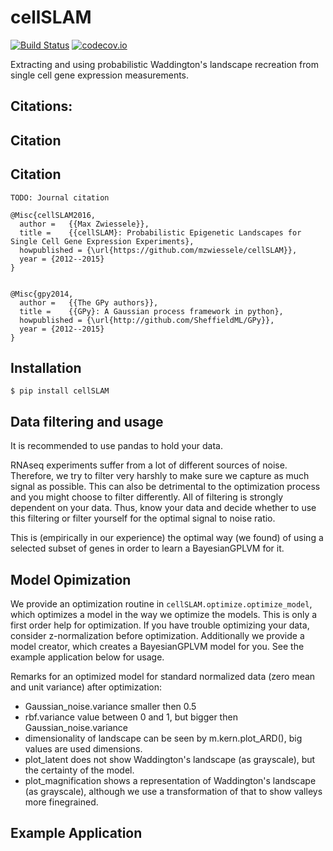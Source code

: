 # cellSLAM

[![Build Status](https://travis-ci.org/mzwiessele/manifold.svg?branch=master)](https://travis-ci.org/mzwiessele/manifold) [![codecov.io](http://codecov.io/github/mzwiessele/manifold/coverage.svg?branch=master)](http://codecov.io/github/mzwiessele/manifold?branch=master)

Extracting and using probabilistic Waddington's landscape recreation from single cell gene expression measurements.

## Citations:

## Citation

## Citation

    TODO: Journal citation

    @Misc{cellSLAM2016,
      author =   {{Max Zwiessele}},
      title =    {{cellSLAM}: Probabilistic Epigenetic Landscapes for Single Cell Gene Expression Experiments},
      howpublished = {\url{https://github.com/mzwiessele/cellSLAM}},
      year = {2012--2015}
    }


    @Misc{gpy2014,
      author =   {{The GPy authors}},
      title =    {{GPy}: A Gaussian process framework in python},
      howpublished = {\url{http://github.com/SheffieldML/GPy}},
      year = {2012--2015}
    }


## Installation

`$ pip install cellSLAM`

## Data filtering and usage

It is recommended to use pandas to hold your data. 

RNAseq experiments suffer from a lot of different sources of noise. Therefore, 
we try to filter very harshly to make sure we capture as much signal as possible.
This can also be detrimental to the optimization process and you might 
choose to filter differently. All of filtering is strongly dependent on your
data. Thus, know your data and decide whether to use this filtering or 
filter yourself for the optimal signal to noise ratio.  
    
This is (empirically in our experience) the optimal way (we found) of using a 
selected subset of genes in order to learn a BayesianGPLVM for it.

## Model Opimization

We provide an optimization routine in `cellSLAM.optimize.optimize_model`, which optimizes a model in the way we optimize the models. 
This is only a first order help for optimization. If you have trouble optimizing your data, consider z-normalization before optimization. 
Additionally we provide a model creator, which creates a BayesianGPLVM model for you. See the example application below for usage.

Remarks for an optimized model for standard normalized data (zero mean and unit variance) after optimization:

  - Gaussian_noise.variance smaller then 0.5
  - rbf.variance value between 0 and 1, but bigger then Gaussian_noise.variance
  - dimensionality of landscape can be seen by m.kern.plot_ARD(), big values are used dimensions.
  - plot_latent does not show Waddington's landscape (as grayscale), but the certainty of the model.
  - plot_magnification shows a representation of Waddington's landscape (as grayscale), although we use a transformation of that to show valleys more finegrained.

## Example Application

```python



```
